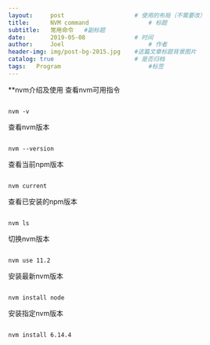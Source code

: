```yaml
---
layout:     post   				    # 使用的布局（不需要改）
title:      NVM command 				# 标题 
subtitle:   常用命令   #副标题
date:       2019-05-08 				# 时间
author:     Joel 						# 作者
header-img: img/post-bg-2015.jpg 	#这篇文章标题背景图片
catalog: true 						# 是否归档
tags:	Program							#标签
---
```

**nvm介绍及使用
查看nvm可用指令
<pre><code>
nvm -v
</code></pre>
查看nvm版本
<pre><code>
nvm --version
</code></pre>
查看当前npm版本
<pre><code>
nvm current
</code></pre>
查看已安装的npm版本
<pre><code>
nvm ls
</code></pre>
切换nvm版本
<pre><code>
nvm use 11.2
</code></pre>
安装最新nvm版本
<pre><code>
nvm install node
</code></pre>
安装指定nvm版本
<pre><code>
nvm install 6.14.4
</code></pre>



